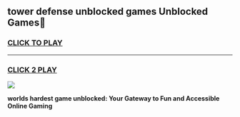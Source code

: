 
## tower defense unblocked games Unblocked Games👋
<h3>
<a href="https://premium.freeplayer.one?title=tower_defense_unblocked_games&ref=16F">CLICK TO PLAY</a></h3>
<hr>

<h3>
<a href="https://premium.freeplayer.one?title=tower_defense_unblocked_games&ref=16F">CLICK 2 PLAY</a>
  
</h3>

<a href="https://premium.freeplayer.one?title=tower_defense_unblocked_games&ref=16F/"><img src="https://clearcache.store/games.png"></a>


**worlds hardest game unblocked: Your Gateway to Fun and Accessible Online Gaming**
